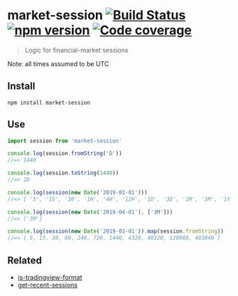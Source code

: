 # market-session [![Build Status](https://travis-ci.org/strong-roots-capital/market-session.svg?branch=master)](https://travis-ci.org/strong-roots-capital/market-session) [![npm version](https://img.shields.io/npm/v/market-session.svg)](https://npmjs.org/package/market-session) [![Code coverage](https://img.shields.io/codecov/c/github/strong-roots-capital/market-session.svg)](https://codecov.io/gh/strong-roots-capital/market-session)

> Logic for financial-market sessions

Note: all times assumed to be UTC

## Install

``` shell
npm install market-session
```

## Use

``` typescript
import session from 'market-session'

console.log(session.fromString('D'))
//=> 1440

console.log(session.toString(1440))
//=> 1D

console.log(session(new Date('2019-01-01')))
//=> [ '5', '15', '30', '1H', '4H', '12H', '1D', '3D', '1M', '3M', '1Y' ]

console.log(session(new Date('2019-04-01'), ['3M']))
//=> ['3M']

console.log(session(new Date('2019-01-01')).map(session.fromString))
//=> [ 5, 15, 30, 60, 240, 720, 1440, 4320, 40320, 120960, 483840 ]
```

## Related

- [is-tradingview-format](https://github.com/strong-roots-capital/is-tradingview-format)
- [get-recent-sessions](https://github.com/strong-roots-capital/get-recent-sessions)
